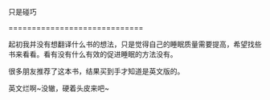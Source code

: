 只是碰巧

=============================

起初我并没有想翻译什么书的想法，只是觉得自己的睡眠质量需要提高，希望找些书来看看。看有没有什么有效的促进睡眠的方法没有。

很多朋友推荐了这本书，结果买到手才知道是英文版的。

英文烂啊~没辙，硬着头皮来吧~
